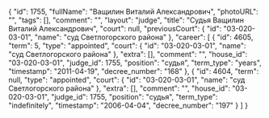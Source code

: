 {
    "id": 1755,
    "fullName": "Ващилин Виталий Александрович",
    "photoURL": "",
    "tags": [],
    "comment": "",
    "layout": "judge",
    "title": "Судья Ващилин Виталий Александрович",
    "court": null,
    "previousCourt": {
        "id": "03-020-03-01",
        "name": "суд Светлогорского района"
    },
    "career": [
        {
            "id": 4605,
            "term": 5,
            "type": "appointed",
            "court": {
                "id": "03-020-03-01",
                "name": "суд Светлогорского района"
            },
            "extra": [],
            "comment": "",
            "house_id": "03-020-03-01",
            "judge_id": 1755,
            "position": "судья",
            "term_type": "years",
            "timestamp": "2011-04-19",
            "decree_number": "168"
        },
        {
            "id": 4604,
            "term": null,
            "type": "appointed",
            "court": {
                "id": "03-020-03-01",
                "name": "суд Светлогорского района"
            },
            "extra": [],
            "comment": "",
            "house_id": "03-020-03-01",
            "judge_id": 1755,
            "position": "судья",
            "term_type": "indefinitely",
            "timestamp": "2006-04-04",
            "decree_number": "197"
        }
    ]
}